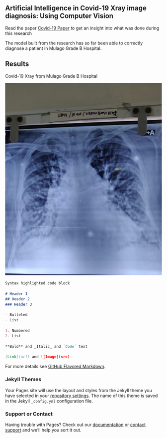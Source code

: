 ## Artificial Intelligence in Covid-19 Xray image diagnosis: Using Computer Vision

Read the paper [Covid-19 Paper](https://github.com/Arnold-Caleb/arnold-caleb.github.io/blob/master/Covid-19%20Paper.pdf) to get an insight into what was done during this research

The model built from the research has so far been able to correctly diagnose a patient in Mulago Grade B Hospital.

## Results

Covid-19 Xray from Mulago Grade B Hospital

![Covid-19 Xray](https://github.com/Arnold-Caleb/arnold-caleb.github.io/blob/master/IMG-20200920-WA0011.jpg)

```markdown
Syntax highlighted code block

# Header 1
## Header 2
### Header 3

- Bulleted
- List

1. Numbered
2. List

**Bold** and _Italic_ and `Code` text

[Link](url) and ![Image](src)
```

For more details see [GitHub Flavored Markdown](https://guides.github.com/features/mastering-markdown/).

### Jekyll Themes

Your Pages site will use the layout and styles from the Jekyll theme you have selected in your [repository settings](https://github.com/Arnold-Caleb/arnold-caleb.github.io/settings). The name of this theme is saved in the Jekyll `_config.yml` configuration file.

### Support or Contact

Having trouble with Pages? Check out our [documentation](https://docs.github.com/categories/github-pages-basics/) or [contact support](https://github.com/contact) and we’ll help you sort it out.
